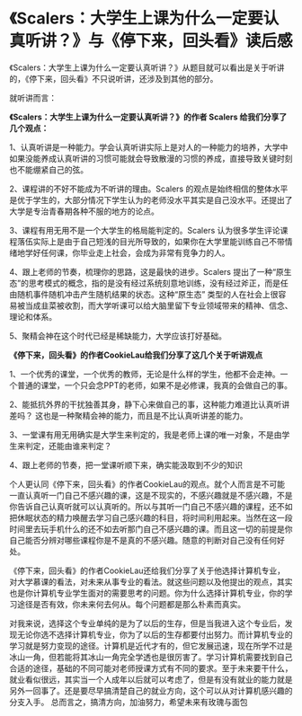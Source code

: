 # 《Scalers：大学生上课为什么一定要认真听讲？》与《停下来，回头看》读后感
  《Scalers：大学生上课为什么一定要认真听讲？》从题目就可以看出是关于听讲的，《停下来，回头看》不只说听讲，还涉及到其他的部分。
  
  就听讲而言：
  
**《Scalers：大学生上课为什么一定要认真听讲？》的作者 Scalers 给我们分享了几个观点：**

1、认真听讲是一种能力。学会认真听讲实际上是对人的一种能力的培养，大学中如果没能养成认真听讲的习惯可能就会导致散漫的习惯的养成，直接导致关键时刻也不能绷紧自己的弦。

2、课程讲的不好不能成为不听讲的理由。Scalers 的观点是始终相信的整体水平是优于学生的，大部分情况下学生认为的老师没水平其实是自己没水平。还提出了大学是专治青春期各种不服的地方的论点。

3、课程有用无用不是一个大学生的格局能判定的。Scalers 认为很多学生评论课程落伍实际上是由于自己短浅的目光所导致的，如果你在大学里能训练自己不带情绪地学好任何课，你毕业走上社会，会成为非常有竞争力的人。

4、跟上老师的节奏，梳理你的思路，这是最快的进步。Scalers 提出了一种“原生态”的思考模式的概念，指的是没有经过系统刻意地训练，没有经过斧正，而是任由随机事件随机冲击产生随机结果的状态。这种“原生态” 类型的人在社会上很容易被当成韭菜被收割，而大学听课可以给大脑里留下专业领域带来的精神、信念、理论和体系。

5、聚精会神在这个时代已经是稀缺能力，大学应该打好基础。

**《停下来，回头看》的作者CookieLau给我们分享了这几个关于听讲观点**

1、一个优秀的课堂，一个优秀的教师，无论是什么样的学生，他都不会走神。一个普通的课堂，一个只会念PPT的老师，如果不是必修课，我真的会做自己的事。

2、能抵抗外界的干扰独善其身，静下心来做自己的事，这种能力难道比认真听讲差吗？ 这也是一种聚精会神的能力，而且是不比认真听讲差的能力。

3、一堂课有用无用确实是大学生来判定的，我是老师上课的唯一对象，不是由学生来判定，还能由谁来判定？

4、跟上老师的节奏，把一堂课听顺下来，确实能汲取到不少的知识

个人更认同《停下来，回头看》的作者CookieLau的观点。就个人而言是不可能一直认真听一门自己不感兴趣的课，这是不现实的，不感兴趣就是不感兴趣，不是你告诉自己认真听就可以认真听的。所以与其听一门自己不感兴趣的课程，还不如把休眠状态的精力唤醒去学习自己感兴趣的科目，将时间利用起来。当然在这一段时间里去玩手机什么的还不如去听那门自己不感兴趣的课。而且这一切的前提是你自己能否分辨对哪些课程你是不是真的不感兴趣。随意的判断对自己没有任何好处。

《停下来，回头看》的作者CookieLau还给我们分享了关于他选择计算机专业，对大学慕课的看法，对未来从事专业的看法。就这些问题以及他提出的观点，其实也是你计算机专业学生面对的需要思考的问题。你为什么选择计算机专业，你的学习途径是否有效，你未来何去何从。每个问题都是那么朴素而真实。

对我来说，选择这个专业单纯的是为了以后的生存，但是当我进入这个专业后，发现无论你选不选择计算机专业，你为了以后的生存都要付出努力。而计算机专业的学习就是努力变现的途径。计算机是近代才有的，但它发展迅速，现在所学不过是冰山一角，但若能将其冰山一角完全学透也是很厉害了。学习计算机需要找到自己合适的途径，基础的不同可能对老师授课方式有不同的要求。至于未来要干什么，就业看似很远，其实当一个人成年以后就可以考虑了，但是有没有就业的能力就是另外一回事了。还是要尽早搞清楚自己的就业方向，这个可以从对计算机感兴趣的分支入手。
总而言之，搞清方向，加油努力，希望未来有玫瑰与面包
